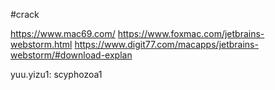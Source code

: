 #crack 

https://www.mac69.com/
https://www.foxmac.com/jetbrains-webstorm.html
https://www.digit77.com/macapps/jetbrains-webstorm/#download-explan


yuu.yizu1: scyphozoa1